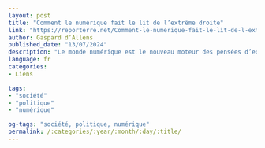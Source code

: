 ```yaml
---
layout: post
title: "Comment le numérique fait le lit de l’extrême droite"
link: "https://reporterre.net/Comment-le-numerique-fait-le-lit-de-l-extreme-droite"
author: Gaspard d’Allens
published_date: "13/07/2024"
description: "Le monde numérique est le nouveau moteur des pensées d’extrême droite qui y prolifèrent. Élections françaises, présidentielle étasunienne... il pourrait contribuer à les mettre, très concrètement, au pouvoir."
language: fr
categories:
- Liens

tags:
- "société"
- "politique"
- "numérique"

og-tags: "société, politique, numérique"
permalink: /:categories/:year/:month/:day/:title/
---
```

